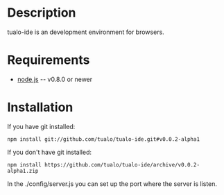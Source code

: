 Description
===========

tualo-ide is an development environment for browsers.


Requirements
============

* [node.js](http://nodejs.org/) -- v0.8.0 or newer

Installation
============

If you have git installed:

    npm install git://github.com/tualo/tualo-ide.git#v0.0.2-alpha1

If you don't have git installed:

	npm install https://github.com/tualo/tualo-ide/archive/v0.0.2-alpha1.zip

In the ./config/server.js you can set up the port where the server is listen.